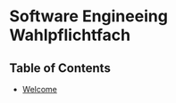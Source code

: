 # Software Engineeing Wahlpflichtfach

## Table of Contents
- [Welcome](https://gitpitch.com/kaitsh/col_neuland_software_eng/welcome)

